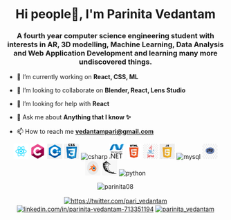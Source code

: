 <h1 align="center">Hi people👋, I'm Parinita Vedantam</h1>
<h3 align="center">A fourth year computer science engineering student with interests in AR, 3D modelling, Machine Learning, Data Analysis and Web Application Development and learning many more undiscovered things.</h3>

- 🔭 I’m currently working on **React, CSS, ML**

- 👯 I’m looking to collaborate on **Blender, React, Lens Studio**

- 🤔 I’m looking for help with **React**

- 💬 Ask me about **Anything that I know ✨**

- 📫 How to reach me **vedantampari@gmail.com**
<p align="center"><img src=React.png alt=react width="35" height="35"/> <img src=c.jpeg alt=c width="35" height="35"/> <img src=c++.png alt=cplusplus width="35" height="35"/> <img src=css.png alt=css3 width="35" height="35"/> <img src=c#.png alt=csharp width="35" height="35"/> <img src=net.png alt=dotnet width="35" height="35"/> <img src=html.png width="35" height="35"/> <img src=Java.jpg alt=java width="35" height="35"/> <img src=javascript.jpg alt=javascript width="35" height="35"/> <img src=myspl.png alt=mysql width="35" height="35"/> <img src=php.jpg alt=php width="35" height="35"/> <img src=Blender.png alt=blender width="35" height="35"/> <img src=Flask.png alt=flask width="35" height="35"/> <img src=python.jpg alt=python width="35" height="35"/></p>
<p align="center"> <img src=https://github-readme-stats.vercel.app/api?username=parinita08&show_icons=true alt=parinita08 /> </p>


<p align="center">
<a href=https://twitter.com/https://twitter.com/pari_vedantam target="blank"><img align="center" src=https://cdn.jsdelivr.net/npm/simple-icons@3.0.1/icons/twitter.svg alt="https://twitter.com/pari_vedantam" height="20" width="20" /></a>
<a href=https://linkedin.com/in/linkedin.com/in/parinita-vedantam-713351194 target="blank"><img align="center" src=https://cdn.jsdelivr.net/npm/simple-icons@3.0.1/icons/linkedin.svg alt="linkedin.com/in/parinita-vedantam-713351194" height="20" width="20" /></a>
<a href=https://instagram.com/parinita_vedantam target="blank"><img align="center" src=https://cdn.jsdelivr.net/npm/simple-icons@3.0.1/icons/instagram.svg alt="parinita_vedantam" height="20" width="20" /></a>
</p>
